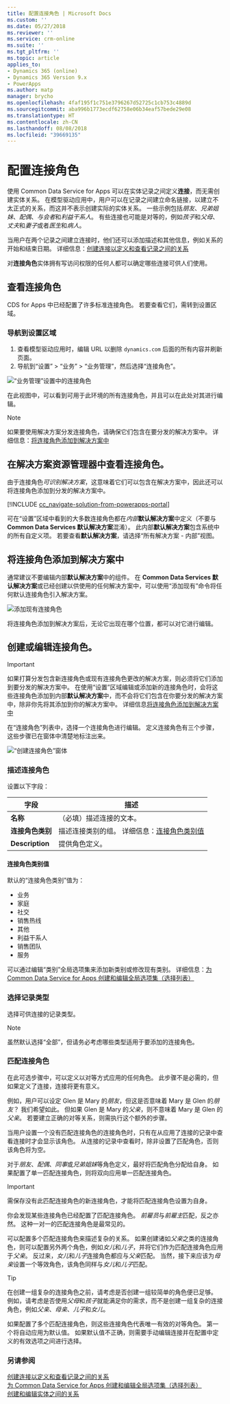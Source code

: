 ```yaml
---
title: 配置连接角色 | Microsoft Docs
ms.custom: ''
ms.date: 05/27/2018
ms.reviewer: ''
ms.service: crm-online
ms.suite: ''
ms.tgt_pltfrm: ''
ms.topic: article
applies_to:
- Dynamics 365 (online)
- Dynamics 365 Version 9.x
- PowerApps
ms.author: matp
manager: brycho
ms.openlocfilehash: 4faf195f1c751e3796267d52725c1cb753c4889d
ms.sourcegitcommit: aba996b1773ecdf62758e06b34eaf57bede29e08
ms.translationtype: HT
ms.contentlocale: zh-CN
ms.lasthandoff: 08/08/2018
ms.locfileid: "39669135"
---
```

# <a name="configure-connection-roles"></a>配置连接角色

使用 Common Data Service for Apps 可以在实体记录之间定义**连接**，而无需创建实体关系。 在模型驱动应用中，用户可以在记录之间建立命名链接，以建立不太正式的关系，而这并不表示创建实际的实体关系。 一些示例包括*朋友*、*兄弟姐妹*、*配偶*、*与会者*和*利益干系人*。 有些连接也可能是对等的，例如*孩子*和*父母*、*丈夫*和*妻子*或者*医生*和*病人*。

当用户在两个记录之间建立连接时，他们还可以添加描述和其他信息，例如关系的开始和结束日期。 详细信息：[创建连接以定义和查看记录之间的关系](/dynamics365/customer-engagement/basics/create-connections-view-relationships-between-records)

对**连接角色**实体拥有写访问权限的任何人都可以确定哪些连接可供人们使用。

## <a name="view-connection-roles"></a>查看连接角色

CDS for Apps 中已经配置了许多标准连接角色。 若要查看它们，需转到设置区域。 

### <a name="navigate-to-the-settings-area"></a>导航到设置区域

1. 查看模型驱动应用时，编辑 URL 以删除 `dynamics.com` 后面的所有内容并刷新页面。
1. 导航到“设置” > “业务” > “业务管理”，然后选择“连接角色”。

![“业务管理”设置中的连接角色](media/navigate-settings-connection-roles.png)

在此视图中，可以看到可用于此环境的所有连接角色，并且可以在此处对其进行编辑。

> [!NOTE]
> 如果要使用解决方案分发连接角色，请确保它们包含在要分发的解决方案中。 详细信息：[将连接角色添加到解决方案中](#add-connection-roles-to-a-solution)

## <a name="view-connection-roles-in-the-solution-explorer"></a>在解决方案资源管理器中查看连接角色。

由于连接角色*可识别解决方案*，这意味着它们可以包含在解决方案中，因此还可以将连接角色添加到分发的解决方案中。

[!INCLUDE [cc_navigate-solution-from-powerapps-portal](../../includes/cc_navigate-solution-from-powerapps-portal.md)]

可在“设置”区域中看到的大多数连接角色都在*内部***默认解决方案**中定义（不要与 **Common Data Services 默认解决方案**混淆）。 此内部**默认解决方案**包含系统中的所有自定义项。 若要查看**默认解决方案**，请选择“所有解决方案 - 内部”视图。

## <a name="add-connection-roles-to-a-solution"></a>将连接角色添加到解决方案中

通常建议不要编辑内部**默认解决方案**中的组件。 在 **Common Data Services 默认解决方案**或已经创建以供使用的任何解决方案中，可以使用“添加现有”命令将任何默认连接角色引入解决方案。

![添加现有连接角色](media/add-existing-connection-role.png)

将连接角色添加到解决方案后，无论它出现在哪个位置，都可以对它进行编辑。

## <a name="create-or-edit-connection-roles"></a>创建或编辑连接角色。

> [!IMPORTANT]
> 如果打算分发包含新连接角色或现有连接角色更改的解决方案，则必须将它们添加到要分发的解决方案中。 在使用“设置”区域编辑或添加新的连接角色时，会将这些连接角色添加到内部**默认解决方案**中，而不会将它们包含在你要分发的解决方案中，除非你先将其添加到你的解决方案中。 详细信息[将连接角色添加到解决方案中](#add-connection-roles-to-a-solution)

在“连接角色”列表中，选择一个连接角色进行编辑。
定义连接角色有三个步骤，这些步骤已在窗体中清楚地标注出来。

![“创建连接角色”窗体](media/create-connection-role-form.png)

### <a name="describe-the-connection-role"></a>描述连接角色

设置以下字段：

|字段|描述|
|--|--|
|**名称**|（必填）描述连接的文本。|
|**连接角色类别**|描述连接类别的组。 详细信息：[连接角色类别值](#connection-role-category-values)|
|**Description**|提供角色定义。|

#### <a name="connection-role-category-values"></a>连接角色类别值

默认的“连接角色类别”值为：
- 业务
- 家庭
- 社交
- 销售热线
- 其他
- 利益干系人
- 销售团队
- 服务

可以通过编辑“类别”全局选项集来添加新类别或修改现有类别。 详细信息：[为 Common Data Service for Apps 创建和编辑全局选项集（选择列表）](create-edit-global-option-sets.md)

### <a name="select-record-types"></a>选择记录类型

选择可供连接的记录类型。

> [!NOTE]
> 虽然默认选择“全部”，但请务必考虑哪些类型适用于要添加的连接角色。

### <a name="matching-connection-roles"></a>匹配连接角色

在此可选步骤中，可以定义以对等方式应用的任何角色。 此步骤不是必需的，但如果定义了连接，连接将更有意义。

例如，用户可以设定 Glen 是 Mary 的*朋友*，但这是否意味着 Mary 是 Glen 的*朋友*？ 我们希望如此。 但如果 Glen 是 Mary 的*父亲*，则不意味着 Mary 是 Glen 的*父亲*。 若要建立正确的对等关系，则需执行这个额外的步骤。

当用户设置一个没有匹配连接角色的连接角色时，只有在从应用了连接的记录中查看连接时才会显示该角色。 从连接的记录中查看时，除非设置了匹配角色，否则该角色将为空。

对于*朋友*、*配偶*、*同事*或*兄弟姐妹*等角色定义，最好将匹配角色分配给自身。 如果配置了单一匹配连接角色，则将双向应用单一匹配连接角色。

> [!IMPORTANT]
> 需保存没有此匹配连接角色的新连接角色，才能将匹配连接角色设置为自身。

你会发现某些连接角色已经配置了匹配连接角色。 *前雇员*与*前雇主*匹配，反之亦然。 这种一对一的匹配连接角色是最常见的。

可以配置多个匹配连接角色来描述复杂的关系。 如果创建诸如*父亲*之类的连接角色，则可以配置另外两个角色，例如*女儿*和*儿子*，并将它们作为匹配连接角色应用于*父亲*。 反过来，*女儿*和*儿子*连接角色都应与*父亲*匹配。 当然，接下来应该为*母亲*设置一个等效角色，该角色同样与*女儿*和*儿子*匹配。

> [!TIP]
> 在创建一组复杂的连接角色之前，请考虑是否创建一组较简单的角色便已足够。 例如，请考虑是否使用*父母*和*孩子*就能满足你的需求，而不是创建一组复杂的连接角色，例如*父亲*、*母亲*、*儿子*和*女儿*。

如果配置了多个匹配连接角色，则这些连接角色代表唯一有效的对等角色。 第一个将自动应用为默认值。 如果默认值不正确，则需要手动编辑连接并在配置中定义的有效选项之间进行选择。

### <a name="see-also"></a>另请参阅
<!-- This is in the basics guide. It needs to be migrated -->
[创建连接以定义和查看记录之间的关系](/dynamics365/customer-engagement/basics/create-connections-view-relationships-between-records)<br />
[为 Common Data Service for Apps 创建和编辑全局选项集（选择列表）](create-edit-global-option-sets.md)<br />
[创建和编辑实体之间的关系](create-edit-entity-relationships.md)


